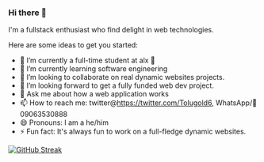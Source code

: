 ### Hi there 👋



I'm a fullstack enthusiast who find delight in web technologies.

Here are some ideas to get you started:

- 🔭 I’m currently a full-time student at alx 🏫
- 🌱 I’m currently learning software engineering
- 👯 I’m looking to collaborate on real dynamic websites projects.
- 🤔 I’m looking forward to get a fully funded web dev project.
- 💬 Ask me about how a web application works
- 📫 How to reach me: twitter@https://twitter.com/Tolugold6, WhatsApp/📲 09063530888
- 😄 Pronouns: I am a he/him
- ⚡ Fun fact: It's always fun to work on a full-fledge dynamic websites.


[![GitHub Streak](https://streak-stats.demolab.com/?user=DenverCoder1&theme=dark)](https://git.io/streak-stats)

